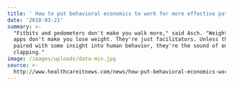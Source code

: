 ```yaml
---
title: ' How to put behavioral economics to work for more effective patient engagement'
date: '2018-03-21'
summary: >-
  "Fitbits and pedometers don't make you walk more," said Asch. "Weight loss
  apps don't make you lose weight. They're just facilitators. Unless they're
  paired with some insight into human behavior, they're the sound of one hand
  clapping."
image: /images/uploads/data-min.jpg
source: >-
  http://www.healthcareitnews.com/news/how-put-behavioral-economics-work-more-effective-patient-engagement
---
```



